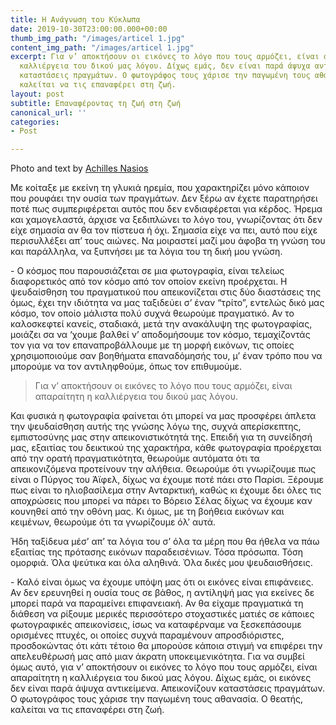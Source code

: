 ```yaml
---
title: Η Ανάγνωση του Κύκλωπα
date: 2019-10-30T23:00:00.000+00:00
thumb_img_path: "/images/articel 1.jpg"
content_img_path: "/images/articel 1.jpg"
excerpt: Για ν’ αποκτήσουν οι εικόνες το λόγο που τους αρμόζει, είναι απαραίτητη η
  καλλιέργεια του δικού μας λόγου. Δίχως εμάς, δεν είναι παρά άψυχα αντικείμενα. Απεικονίζουν
  καταστάσεις πραγμάτων. Ο φωτογράφος τους χάρισε την παγωμένη τους αθανασία. Ο θεατής,
  καλείται να τις επαναφέρει στη ζωή.
layout: post
subtitle: Επαναφέροντας τη ζωή στη ζωή
canonical_url: ''
categories:
- Post

---
```

Photo and text by [Achilles Nasios](https://anikon.org/)

Με κοίταξε με εκείνη τη γλυκιά ηρεμία, που χαρακτηρίζει μόνο κάποιον που ρουφάει την ουσία των πραγμάτων. Δεν ξέρω αν έχετε παρατηρήσει ποτέ πως συμπεριφέρεται αυτός που δεν ενδιαφέρεται για κέρδος. Ήρεμα και χαμογελαστά, άρχισε να ξεδιπλώνει το λόγο του, γνωρίζοντας ότι δεν είχε σημασία αν θα τον πίστευα ή όχι. Σημασία είχε να πει, αυτό που είχε περισυλλέξει απ’ τους αιώνες. Να μοιραστεί μαζί μου άφοβα τη γνώση του και παράλληλα, να ξυπνήσει με τα λόγια του τη δική μου γνώση.

\- Ο κόσμος που παρουσιάζεται σε μια φωτογραφία, είναι τελείως διαφορετικός από τον κόσμο από τον οποίον εκείνη προέρχεται. Η ψευδαίσθηση του πραγματικού που απεικονίζεται στις δύο διαστάσεις της όμως, έχει την ιδιότητα να μας ταξιδεύει σ’ έναν “τρίτο”, εντελώς δικό μας κόσμο, τον οποίο μάλιστα πολύ συχνά θεωρούμε πραγματικό. Αν το καλοσκεφτεί κανείς, σταδιακά, μετά την ανακάλυψη της φωτογραφίας, μοιάζει σα να ‘χουμε βαλθεί ν’ αποδομήσουμε τον κόσμο, τεμαχίζοντάς τον για να τον επαναπροβάλλουμε με τη μορφή εικόνων, τις οποίες χρησιμοποιούμε σαν βοηθήματα επαναδόμησής του, μ’ έναν τρόπο που να μπορούμε να τον αντιληφθούμε, όπως τον επιθυμούμε. 

> Για ν’ αποκτήσουν οι εικόνες το λόγο που τους αρμόζει, είναι απαραίτητη η καλλιέργεια του δικού μας λόγου.

Και φυσικά η φωτογραφία φαίνεται ότι μπορεί να μας προσφέρει άπλετα την ψευδαίσθηση αυτής της γνώσης λόγω της, συχνά απερίσκεπτης, εμπιστοσύνης μας στην απεικονιστικότητά της. Επειδή για τη συνείδησή μας, εξαιτίας του δεικτικού της χαρακτήρα, κάθε φωτογραφία προέρχεται από την ορατή πραγματικότητα, θεωρούμε αυτόματα ότι τα απεικονιζόμενα προτείνουν την αλήθεια. Θεωρούμε ότι γνωρίζουμε πως είναι ο Πύργος του Άϊφελ, δίχως να έχουμε ποτέ πάει στο Παρίσι. Ξέρουμε πως είναι το ηλιοβασίλεμα στην Ανταρκτική, καθώς κι έχουμε δει όλες τις αποχρώσεις που μπορεί να πάρει το Βόρειο Σέλας δίχως να έχουμε καν κουνηθεί από την οθόνη μας. Κι όμως, με τη βοήθεια εικόνων και κειμένων, θεωρούμε ότι τα γνωρίζουμε όλ’ αυτά.

Ήδη ταξίδευα μέσ’ απ’ τα λόγια του σ’ όλα τα μέρη που θα ήθελα να πάω εξαιτίας της πρότασης εικόνων παραδεισένιων. Τόσα πρόσωπα. Τόση ομορφιά. Όλα ψεύτικα και όλα αληθινά. Όλα δικές μου ψευδαισθήσεις.

\- Καλό είναι όμως να έχουμε υπόψη μας ότι οι εικόνες είναι επιφάνειες. Αν δεν ερευνηθεί η ουσία τους σε βάθος, η αντίληψή μας για εκείνες δε μπορεί παρά να παραμείνει επιφανειακή. Αν θα είχαμε πραγματικά τη διάθεση να ρίξουμε μερικές περισσότερο στοχαστικές ματιές σε κάποιες φωτογραφικές απεικονίσεις, ίσως να καταφέρναμε να ξεσκεπάσουμε ορισμένες πτυχές, οι οποίες συχνά παραμένουν απροσδιόριστες, προσδοκώντας ότι κάτι τέτοιο θα μπορούσε κάποια στιγμή να επιφέρει την απελευθέρωσή μας από μιαν άκρατη υποκειμενικότητα. Για να συμβεί όμως αυτό, για ν’ αποκτήσουν οι εικόνες το λόγο που τους αρμόζει, είναι απαραίτητη η καλλιέργεια του δικού μας λόγου. Δίχως εμάς, οι εικόνες δεν είναι παρά άψυχα αντικείμενα. Απεικονίζουν καταστάσεις πραγμάτων. Ο φωτογράφος τους χάρισε την παγωμένη τους αθανασία. Ο θεατής, καλείται να τις επαναφέρει στη ζωή.